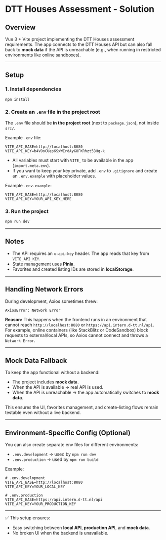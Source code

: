# DTT Houses Assessment - Solution

## Overview

Vue 3 + Vite project implementing the DTT Houses assessment requirements.
The app connects to the DTT Houses API but can also fall back to **mock data** if the API is unreachable (e.g., when running in restricted environments like online sandboxes).

---

## Setup

### 1. Install dependencies

```bash
npm install
```

### 2. Create an `.env` file in the project root

The `.env` file should be **in the project root** (next to `package.json`), not inside `src/`.

Example `.env` file:

```env
VITE_API_BASE=http://localhost:8080
VITE_API_KEY=b4VOoCUep6SxWIrdAyG8FKRhzt5BHg-k
```

* All variables must start with `VITE_` to be available in the app (`import.meta.env`).
* If you want to keep your key private, add `.env` to `.gitignore` and create an `.env.example` with placeholder values.

Example `.env.example`:

```env
VITE_API_BASE=http://localhost:8080
VITE_API_KEY=YOUR_API_KEY_HERE
```

### 3. Run the project

```bash
npm run dev
```

---

## Notes

* The API requires an `x-api-key` header. The app reads that key from `VITE_API_KEY`.
* State management uses **Pinia**.
* Favorites and created listing IDs are stored in **localStorage**.

---

## Handling Network Errors

During development, Axios sometimes threw:

```
AxiosError: Network Error
```

**Reason:**
This happens when the frontend runs in an environment that cannot reach `http://localhost:8080` or `https://api.intern.d-tt.nl/api`.
For example, online containers (like StackBlitz or CodeSandbox) block requests to external/local APIs, so Axios cannot connect and throws a `Network Error`.

---

## Mock Data Fallback

To keep the app functional without a backend:

* The project includes **mock data**.
* When the API is available → real API is used.
* When the API is unreachable → the app automatically switches to **mock data**.

This ensures the UI, favorites management, and create-listing flows remain testable even without a live backend.

---

## Environment-Specific Config (Optional)

You can also create separate env files for different environments:

* `.env.development` → used by `npm run dev`
* `.env.production` → used by `npm run build`

Example:

```env
# .env.development
VITE_API_BASE=http://localhost:8080
VITE_API_KEY=YOUR_LOCAL_KEY

# .env.production
VITE_API_BASE=https://api.intern.d-tt.nl/api
VITE_API_KEY=YOUR_PRODUCTION_KEY
```

---

✅ This setup ensures:

* Easy switching between **local API**, **production API**, and **mock data**.
* No broken UI when the backend is unavailable.
